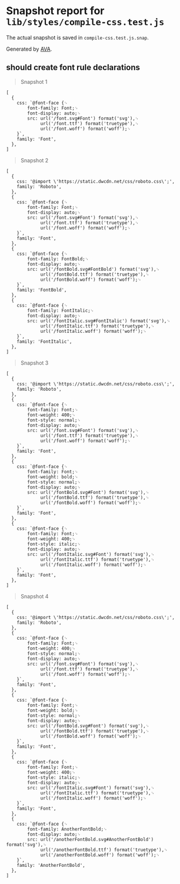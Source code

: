 # Snapshot report for `lib/styles/compile-css.test.js`

The actual snapshot is saved in `compile-css.test.js.snap`.

Generated by [AVA](https://avajs.dev).

## should create font rule declarations

> Snapshot 1

    [
      {
        css: `@font-face {␊
            font-family: Font;␊
            font-display: auto;␊
            src: url('/font.svg#Font') format('svg'),␊
        		 url('/font.ttf') format('truetype'),␊
        		 url('/font.woff') format('woff');␊
        }`,
        family: 'Font',
      },
    ]

> Snapshot 2

    [
      {
        css: '@import \'https://static.dwcdn.net/css/roboto.css\';',
        family: 'Roboto',
      },
      {
        css: `@font-face {␊
            font-family: Font;␊
            font-display: auto;␊
            src: url('/font.svg#Font') format('svg'),␊
        		 url('/font.ttf') format('truetype'),␊
        		 url('/font.woff') format('woff');␊
        }`,
        family: 'Font',
      },
      {
        css: `@font-face {␊
            font-family: FontBold;␊
            font-display: auto;␊
            src: url('/fontBold.svg#FontBold') format('svg'),␊
        		 url('/fontBold.ttf') format('truetype'),␊
        		 url('/fontBold.woff') format('woff');␊
        }`,
        family: 'FontBold',
      },
      {
        css: `@font-face {␊
            font-family: FontItalic;␊
            font-display: auto;␊
            src: url('/fontItalic.svg#FontItalic') format('svg'),␊
        		 url('/fontItalic.ttf') format('truetype'),␊
        		 url('/fontItalic.woff') format('woff');␊
        }`,
        family: 'FontItalic',
      },
    ]

> Snapshot 3

    [
      {
        css: '@import \'https://static.dwcdn.net/css/roboto.css\';',
        family: 'Roboto',
      },
      {
        css: `@font-face {␊
            font-family: Font;␊
            font-weight: 400;␊
        	font-style: normal;␊
        	font-display: auto;␊
            src: url('/font.svg#Font') format('svg'),␊
        		 url('/font.ttf') format('truetype'),␊
        		 url('/font.woff') format('woff');␊
        }`,
        family: 'Font',
      },
      {
        css: `@font-face {␊
            font-family: Font;␊
            font-weight: bold;␊
        	font-style: normal;␊
        	font-display: auto;␊
            src: url('/fontBold.svg#Font') format('svg'),␊
        		 url('/fontBold.ttf') format('truetype'),␊
        		 url('/fontBold.woff') format('woff');␊
        }`,
        family: 'Font',
      },
      {
        css: `@font-face {␊
            font-family: Font;␊
            font-weight: 400;␊
        	font-style: italic;␊
        	font-display: auto;␊
            src: url('/fontItalic.svg#Font') format('svg'),␊
        		 url('/fontItalic.ttf') format('truetype'),␊
        		 url('/fontItalic.woff') format('woff');␊
        }`,
        family: 'Font',
      },
    ]

> Snapshot 4

    [
      {
        css: '@import \'https://static.dwcdn.net/css/roboto.css\';',
        family: 'Roboto',
      },
      {
        css: `@font-face {␊
            font-family: Font;␊
            font-weight: 400;␊
        	font-style: normal;␊
        	font-display: auto;␊
            src: url('/font.svg#Font') format('svg'),␊
        		 url('/font.ttf') format('truetype'),␊
        		 url('/font.woff') format('woff');␊
        }`,
        family: 'Font',
      },
      {
        css: `@font-face {␊
            font-family: Font;␊
            font-weight: bold;␊
        	font-style: normal;␊
        	font-display: auto;␊
            src: url('/fontBold.svg#Font') format('svg'),␊
        		 url('/fontBold.ttf') format('truetype'),␊
        		 url('/fontBold.woff') format('woff');␊
        }`,
        family: 'Font',
      },
      {
        css: `@font-face {␊
            font-family: Font;␊
            font-weight: 400;␊
        	font-style: italic;␊
        	font-display: auto;␊
            src: url('/fontItalic.svg#Font') format('svg'),␊
        		 url('/fontItalic.ttf') format('truetype'),␊
        		 url('/fontItalic.woff') format('woff');␊
        }`,
        family: 'Font',
      },
      {
        css: `@font-face {␊
            font-family: AnotherFontBold;␊
            font-display: auto;␊
            src: url('/anotherFontBold.svg#AnotherFontBold') format('svg'),␊
        		 url('/anotherFontBold.ttf') format('truetype'),␊
        		 url('/anotherFontBold.woff') format('woff');␊
        }`,
        family: 'AnotherFontBold',
      },
    ]
